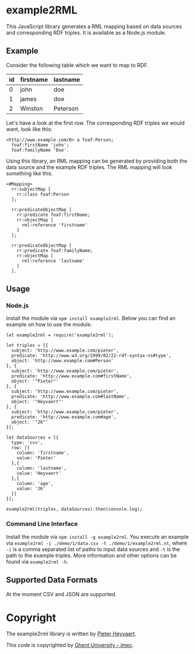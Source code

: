 # example2RML

This JavaScript library generates a RML mapping based on data sources and corresponding RDF triples.
It is available as a Node.js module.

## Example

Consider the following table which we want to map to RDF.

| id | firstname | lastname |
|----|-----------|----------|
| 0  | john      | doe      |
| 1  | james     | doe      |
| 2  | Winston   | Peterson |

Let's have a look at the first row. The corresponding RDF triples we would want, look like this:

```$turtle
<http://www.example.com/0> a foaf:Person;
  foaf:firstName 'john';
  foaf:familyName 'Doe'.
```

Using this library, an RML mapping can be generated by providing both the data source and the example RDF triples.
The RML mapping will look something like this.

```$turtle
<#Mapping>
  rr:subjectMap [
    rr:class foaf:Person
  ];
  
  rr:predicateObjectMap [
    rr:predicate foaf:firstName;
    rr:objectMap [
      rml:reference 'firstname'
    ]
  ];
  
  rr:predicateObjectMap [
    rr:predicate foaf:familyName;
    rr:objectMap [
      rml:reference 'lastname'
    ]
  ].
```

## Usage

### Node.js

Install the module via `npm install example2rml`.
Below you can find an example on how to use the module.

```$JavaScript
let example2rml = require('example2rml');

let triples = [{
  subject: 'http://www.example.com/pieter',
  predicate: 'http://www.w3.org/1999/02/22-rdf-syntax-ns#type',
  object: 'http://www.example.com#Person'
}, {
  subject: 'http://www.example.com/pieter',
  predicate: 'http://www.example.com#firstName',
  object: '"Pieter"'
}, {
  subject: 'http://www.example.com/pieter',
  predicate: 'http://www.example.com#lastName',
  object: '"Heyvaert"'
}, {
  subject: 'http://www.example.com/pieter',
  predicate: 'http://www.example.com#age',
  object: '"26"'
}];

let dataSources = [{
  type: 'csv',
  row: [{
    column: 'firstname',
    value: 'Pieter'
  },{
    column: 'lastname',
    value: 'Heyvaert'
  },{
    column: 'age',
    value: '26'
  }]
}];

example2rml(triples, dataSources).then(console.log);
```

### Command Line Interface

Install the module via `npm install -g example2rml`.
You execute an example via `example2rml -i ./demo/1/data.csv -t ./demo/1/example2rml.nt`, where `-i` is a comma separated list of paths to input data sources and `-t` is the path to the example triples.
More information and other options can be found via `example2rml -h`.


## Supported Data Formats
At the moment CSV and JSON are supported.

# Copyright

The example2rml library is written by [Pieter Heyvaert](https://pieterheyvaert.com/research/).

This code is copyrighted by [Ghent University – imec](http://www.ugent.be/ea/idlab/en).